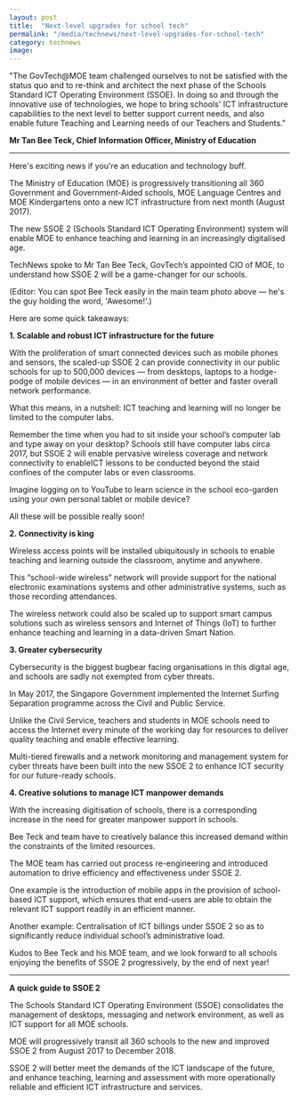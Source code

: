 ```yaml
---
layout: post
title:  "Next-level upgrades for school tech"
permalink: "/media/technews/next-level-upgrades-for-school-tech"
category: technews
image: 
---
```


"The GovTech@MOE team challenged ourselves to not be satisfied with the status quo and to re-think and architect the next phase of the Schools Standard ICT Operating Environment (SSOE). In doing so and through the innovative use of technologies, we hope to bring schools' ICT infrastructure capabilities to the next level to better support current needs, and also enable future Teaching and Learning needs of our Teachers and Students." 

**Mr Tan Bee Teck, Chief Information Officer, Ministry of Education**

---

Here's exciting news if you're an education and technology buff.

The Ministry of Education (MOE) is progressively transitioning all 360 Government and Government-Aided schools, MOE Language Centres and MOE Kindergartens onto a new ICT infrastructure from next month (August 2017).

The new SSOE 2 (Schools Standard ICT Operating Environment) system will enable MOE to enhance teaching and learning in an increasingly digitalised age.

TechNews spoke to Mr Tan Bee Teck, GovTech’s appointed CIO of MOE, to understand how SSOE 2 will be a game-changer for our schools.

(Editor: You can spot Bee Teck easily in the main team photo above — he's the guy holding the word, 'Awesome!'.)

Here are some quick takeaways:


**1. Scalable and robust ICT infrastructure for the future**

With the proliferation of smart connected devices such as mobile phones and sensors, the scaled-up SSOE 2 can provide connectivity in our public schools for up to 500,000 devices — from desktops, laptops to a hodge-podge of mobile devices — in an environment of better and faster overall network performance.

What this means, in a nutshell: ICT teaching and learning will no longer be limited to the computer labs.

Remember the time when you had to sit inside your school’s computer lab  and type away on your desktop? Schools still have computer labs circa 2017, but SSOE 2 will enable pervasive wireless coverage and network connectivity to enableICT lessons to be conducted beyond the staid confines of the computer labs or even classrooms.

Imagine logging on to YouTube to learn science in the school eco-garden using your own personal tablet or mobile device?

All these will be possible really soon!


**2. Connectivity is king**

Wireless access points will be installed ubiquitously in schools to enable teaching and learning outside the classroom, anytime and anywhere.

This “school-wide wireless” network will provide support for the national electronic examinations systems and other administrative systems, such as those recording attendances. 

The wireless network could also be scaled up to support smart campus solutions such as wireless sensors and Internet of Things (IoT) to further enhance teaching and learning in a data-driven Smart Nation.


**3. Greater cybersecurity**

Cybersecurity is the biggest bugbear facing organisations in this digital age, and schools are sadly not exempted from cyber threats.

In May 2017, the Singapore Government implemented the Internet Surfing Separation programme across the Civil and Public Service.

Unlike the Civil Service, teachers and students in MOE schools need to access the Internet every minute of the working day for resources to deliver quality teaching and enable effective learning.

Multi-tiered firewalls and a network monitoring and management system for cyber threats have been built into the new SSOE 2 to enhance ICT security for our future-ready schools.


**4. Creative solutions to manage ICT manpower demands**

With the increasing digitisation of schools, there is a corresponding increase in the need for greater manpower support in schools.

Bee Teck and team have to creatively balance this increased demand within the constraints of the limited resources.

The MOE team has carried out process re-engineering and introduced automation to drive efficiency and effectiveness under SSOE 2.  

One example is the introduction of mobile apps in the provision of school-based ICT support, which ensures that end-users are able to obtain the relevant ICT support readily in an efficient manner.

Another example: Centralisation of ICT billings under SSOE 2 so as to significantly reduce individual school’s administrative load.

 

Kudos to Bee Teck and his MOE team, and we look forward to all schools enjoying the benefits of SSOE 2 progressively, by the end of next year!

---


**A quick guide to SSOE 2**

The Schools Standard ICT Operating Environment (SSOE) consolidates the management of desktops, messaging and network environment, as well as ICT support for all MOE schools.

MOE will progressively transit all 360 schools to the new and improved SSOE 2 from August 2017 to December 2018.

SSOE 2 will better meet the demands of the ICT landscape of the future, and enhance teaching, learning and assessment with more operationally reliable and efficient ICT infrastructure and services. 

